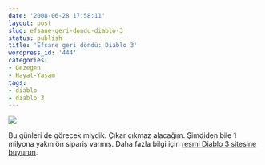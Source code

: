```yaml
---
date: '2008-06-28 17:58:11'
layout: post
slug: efsane-geri-dondu-diablo-3
status: publish
title: 'Efsane geri döndü: Diablo 3'
wordpress_id: '444'
categories:
- Gezegen
- Hayat-Yaşam
tags:
- diablo
- diablo 3
---
```


[![](http://blog.arsln.org/image/wall1-1280x1024.jpg)](http://www.blizzard.com/diablo3)


Bu günleri de görecek miydik. Çıkar çıkmaz alacağım. Şimdiden bile 1 milyona yakın ön sipariş varmış. Daha fazla bilgi için [resmi Diablo 3 sitesine buyurun](http://www.blizzard.com/diablo3).
